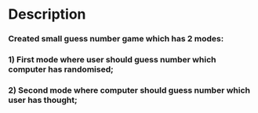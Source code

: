 # Description
### Created small guess number game which has 2 modes:
### 1) First mode where user should guess number which computer has randomised;
### 2) Second mode where computer should guess number which user has thought;
